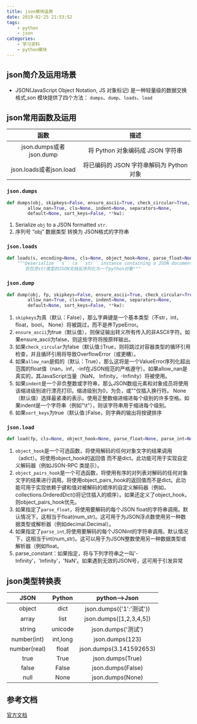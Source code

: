 ```yaml
---
title: json模块运用
date: 2019-02-25 21:53:52
tags: 
    - python
    - json
categories:
    - 学习资料
    - python模块
---
```


## json简介及运用场景
- JSON(JavaScript Object Notation, JS 对象标记) 是一种轻量级的数据交换格式,son   模块提供了四个方法： `dumps`、`dump`、`loads`、`load`

## json常用函数及运用
|函数|描述|
|:----:|:----:|
|json.dumps或者json.dump|将 Python 对象编码成 JSON 字符串|
|json.loads或者json.load|将已编码的 JSON 字符串解码为 Python 对象|

### `json.dumps`
```python
def dumps(obj, skipkeys=False, ensure_ascii=True, check_circular=True,
        allow_nan=True, cls=None, indent=None, separators=None,
        default=None, sort_keys=False, **kw):

```
1. Serialize ``obj`` to a JSON formatted ``str``.
2. 序列号 “obj” 数据类型 转换为 JSON格式的字符串
<!--more-->

### `json.loads`
```python
def loads(s, encoding=None, cls=None, object_hook=None, parse_float=None, parse_int=None, parse_constant=None, object_pairs_hook=None, **kw):
    """Deserialize ``s`` (a ``str`` instance containing a JSON document) to a Python object.
       将包含str类型的JSON文档反序列化为一个python对象"""
```

### `json.dump`
```python
def dump(obj, fp, skipkeys=False, ensure_ascii=True, check_circular=True,
        allow_nan=True, cls=None, indent=None, separators=None,
        default=None, sort_keys=False, **kw):
```
1. `skipkeys`为真（默认：False），那么字典键是一个基本类型（不str，int，float，bool， None）将被跳过，而不是养TypeError。
2. `ensure_ascii`为true（默认值），则保证输出转义所有传入的非ASCII字符。如果ensure_ascii为false，则这些字符将按原样输出。
3. 如果`check_circular`为false（默认值:)True，则将跳过对容器类型的循环引用检查，并且循环引用将导致OverflowError（或更糟）。
4. 如果`allow_nan`是假的（默认：True），那么这将是一个ValueError序列化超出范围的float值（nan，inf，-inf在JSON规范的严格遵守）。如果allow_nan是真实的，其JavaScript当量（NaN， Infinity，-Infinity）将被使用。
5. 如果`indent`是一个非负整数或字符串，那么JSON数组元素和对象成员将使用该缩进级别进行漂亮打印。缩进级别为0，为负，或""仅插入换行符。 None（默认值）选择最紧凑的表示。使用正整数缩进缩进每个级别的许多空格。如果indent是一个字符串（例如"\t"），则该字符串用于缩进每个级别。
6. 如果`sort_keys`为true（默认值:)False，则字典的输出将按键排序

### `json.load`
```python
def load(fp, cls=None, object_hook=None, parse_float=None, parse_int=None, parse_constant=None, object_pairs_hook=None, **kw):
```

1. `object_hook`是一个可选函数，将使用解码的任何对象文字的结果调用（adict）。将使用object_hook的返回值 而不是dict。此功能可用于实现自定义解码器（例如JSON-RPC 类提示）。
2. `object_pairs_hook`是一个可选函数，将使用有序的对列表对解码的任何对象文字的结果进行调用。将使用object_pairs_hook的返回值而不是dict。此功能可用于实现依赖于键和值对被解码的顺序的自定义解码器（例如， collections.OrderedDict()将记住插入的顺序）。如果还定义了object_hook，则object_pairs_hook优先。
3. 如果指定了`parse_float`，将使用要解码的每个JSON float的字符串调用。默认情况下，这相当于float(num_str)。这可用于为JSON浮点数使用另一种数据类型或解析器（例如decimal.Decimal）。
4. 如果指定了`parse_int`,将使用要解码的每个JSONint的字符串调用。默认情况下，这相当于int(num_str)。这可以用于为JSON整数使用另一种数据类型或解析器（例如float。
5. parse_constant：如果指定，将与下列字符串之一叫'-Infinity'，'Infinity'，'NaN'。如果遇到无效的JSON号，这可用于引发异常

## json类型转换表
|JSON|Python|python-->Json|
|:----:|:----:|:----:|
|object|dict|json.dumps({'1':'测试'})|
|array|list|json.dumps([1,2,3,4,5])|
|string|unicode|json.dumps('测试')|
|number(int)|int,long|json.dumps(123)|
|number(real)|float|json.dumps(3.141592653)|
|true|True|json.dumps(True)|
|false|False|json.dumps(False)|
|null|None|json.dumps(None)|

## 参考文档
[官方文档](https://docs.python.org/3.6/library/json.html)

